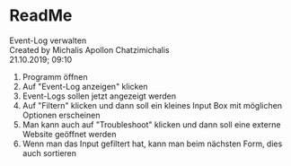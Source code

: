 # ReadMe


Event-Log verwalten\
Created by Michalis Apollon Chatzimichalis<br> 
21.10.2019; 09:10


1. Programm öffnen
2. Auf "Event-Log anzeigen" klicken
3. Event-Logs sollen jetzt angezeigt werden
4. Auf "Filtern" klicken und dann soll ein kleines Input Box mit möglichen Optionen erscheinen
5. Man kann auch auf "Troubleshoot" klicken und dann soll eine externe Website geöffnet werden
6. Wenn man das Input gefiltert hat, kann man beim nächsten Form, dies auch sortieren
